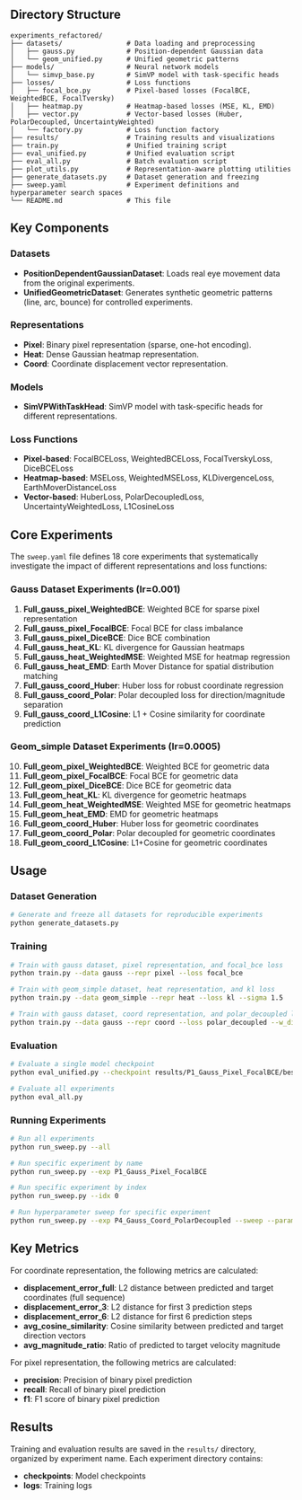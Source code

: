 
## Directory Structure

```
experiments_refactored/
├── datasets/                # Data loading and preprocessing
│   ├── gauss.py             # Position-dependent Gaussian data
│   └── geom_unified.py      # Unified geometric patterns
├── models/                  # Neural network models
│   └── simvp_base.py        # SimVP model with task-specific heads
├── losses/                  # Loss functions
│   ├── focal_bce.py         # Pixel-based losses (FocalBCE, WeightedBCE, FocalTversky)
│   ├── heatmap.py           # Heatmap-based losses (MSE, KL, EMD)
│   ├── vector.py            # Vector-based losses (Huber, PolarDecoupled, UncertaintyWeighted)
│   └── factory.py           # Loss function factory
├── results/                 # Training results and visualizations
├── train.py                 # Unified training script
├── eval_unified.py          # Unified evaluation script
├── eval_all.py              # Batch evaluation script
├── plot_utils.py            # Representation-aware plotting utilities
├── generate_datasets.py     # Dataset generation and freezing
├── sweep.yaml               # Experiment definitions and hyperparameter search spaces
└── README.md                # This file
```

## Key Components

### Datasets

- **PositionDependentGaussianDataset**: Loads real eye movement data from the original experiments.
- **UnifiedGeometricDataset**: Generates synthetic geometric patterns (line, arc, bounce) for controlled experiments.

### Representations

- **Pixel**: Binary pixel representation (sparse, one-hot encoding).
- **Heat**: Dense Gaussian heatmap representation.
- **Coord**: Coordinate displacement vector representation.

### Models

- **SimVPWithTaskHead**: SimVP model with task-specific heads for different representations.

### Loss Functions

- **Pixel-based**: FocalBCELoss, WeightedBCELoss, FocalTverskyLoss, DiceBCELoss
- **Heatmap-based**: MSELoss, WeightedMSELoss, KLDivergenceLoss, EarthMoverDistanceLoss
- **Vector-based**: HuberLoss, PolarDecoupledLoss, UncertaintyWeightedLoss, L1CosineLoss

## Core Experiments

The `sweep.yaml` file defines 18 core experiments that systematically investigate the impact of different representations and loss functions:

### Gauss Dataset Experiments (lr=0.001)
1. **Full_gauss_pixel_WeightedBCE**: Weighted BCE for sparse pixel representation
2. **Full_gauss_pixel_FocalBCE**: Focal BCE for class imbalance
3. **Full_gauss_pixel_DiceBCE**: Dice BCE combination
4. **Full_gauss_heat_KL**: KL divergence for Gaussian heatmaps
5. **Full_gauss_heat_WeightedMSE**: Weighted MSE for heatmap regression
6. **Full_gauss_heat_EMD**: Earth Mover Distance for spatial distribution matching
7. **Full_gauss_coord_Huber**: Huber loss for robust coordinate regression
8. **Full_gauss_coord_Polar**: Polar decoupled loss for direction/magnitude separation
9. **Full_gauss_coord_L1Cosine**: L1 + Cosine similarity for coordinate prediction

### Geom_simple Dataset Experiments (lr=0.0005)
10. **Full_geom_pixel_WeightedBCE**: Weighted BCE for geometric data
11. **Full_geom_pixel_FocalBCE**: Focal BCE for geometric data
12. **Full_geom_pixel_DiceBCE**: Dice BCE for geometric data
13. **Full_geom_heat_KL**: KL divergence for geometric heatmaps
14. **Full_geom_heat_WeightedMSE**: Weighted MSE for geometric heatmaps
15. **Full_geom_heat_EMD**: EMD for geometric heatmaps
16. **Full_geom_coord_Huber**: Huber loss for geometric coordinates
17. **Full_geom_coord_Polar**: Polar decoupled for geometric coordinates
18. **Full_geom_coord_L1Cosine**: L1+Cosine for geometric coordinates

## Usage

### Dataset Generation

```bash
# Generate and freeze all datasets for reproducible experiments
python generate_datasets.py
```

### Training

```bash
# Train with gauss dataset, pixel representation, and focal_bce loss
python train.py --data gauss --repr pixel --loss focal_bce

# Train with geom_simple dataset, heat representation, and kl loss
python train.py --data geom_simple --repr heat --loss kl --sigma 1.5

# Train with gauss dataset, coord representation, and polar_decoupled loss
python train.py --data gauss --repr coord --loss polar_decoupled --w_dir 1.0 --w_mag 1.0
```

### Evaluation

```bash
# Evaluate a single model checkpoint
python eval_unified.py --checkpoint results/P1_Gauss_Pixel_FocalBCE/best_checkpoint.pth

# Evaluate all experiments
python eval_all.py
```

### Running Experiments

```bash
# Run all experiments
python run_sweep.py --all

# Run specific experiment by name
python run_sweep.py --exp P1_Gauss_Pixel_FocalBCE

# Run specific experiment by index
python run_sweep.py --idx 0

# Run hyperparameter sweep for specific experiment
python run_sweep.py --exp P4_Gauss_Coord_PolarDecoupled --sweep --param w_dir
```

## Key Metrics

For coordinate representation, the following metrics are calculated:

- **displacement_error_full**: L2 distance between predicted and target coordinates (full sequence)
- **displacement_error_3**: L2 distance for first 3 prediction steps
- **displacement_error_6**: L2 distance for first 6 prediction steps
- **avg_cosine_similarity**: Cosine similarity between predicted and target direction vectors
- **avg_magnitude_ratio**: Ratio of predicted to target velocity magnitude

For pixel representation, the following metrics are calculated:

- **precision**: Precision of binary pixel prediction
- **recall**: Recall of binary pixel prediction
- **f1**: F1 score of binary pixel prediction

## Results

Training and evaluation results are saved in the `results/` directory, organized by experiment name. Each experiment directory contains:

- **checkpoints**: Model checkpoints
- **logs**: Training logs
